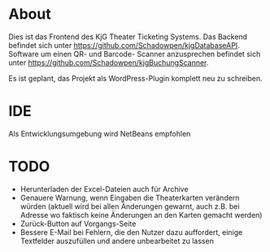 # About
Dies ist das Frontend des KjG Theater Ticketing Systems.
Das Backend befindet sich unter https://github.com/Schadowpen/kjgDatabaseAPI.
Software um einen QR- und Barcode- Scanner anzusprechen befindet sich unter https://github.com/Schadowpen/kjgBuchungScanner.

Es ist geplant, das Projekt als WordPress-Plugin komplett neu zu schreiben.


# IDE
Als Entwicklungsumgebung wird NetBeans empfohlen


# TODO
- Herunterladen der Excel-Dateien auch für Archive
- Genauere Warnung, wenn Eingaben die Theaterkarten verändern würden (aktuell wird bei allen Änderungen gewarnt, auch z.B. bei Adresse wo faktisch keine Änderungen an den Karten gemacht werden)
- Zurück-Button auf Vorgangs-Seite
- Bessere E-Mail bei Fehlern, die den Nutzer dazu auffordert, einige Textfelder auszufüllen und andere unbearbeitet zu lassen
